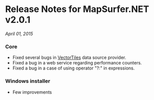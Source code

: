 # Release Notes for MapSurfer.NET v2.0.1

*April 01, 2015*

### Core ###

- Fixed several bugs in [VectorTiles](usermanual/data_sources/vector/vectortiles) data source provider.
- Fixed a bug in a web service regarding performance counters. 
- Fixed a bug in a case of using operator "?:" in expressions. 


### Windows installer ###

- Few improvements

